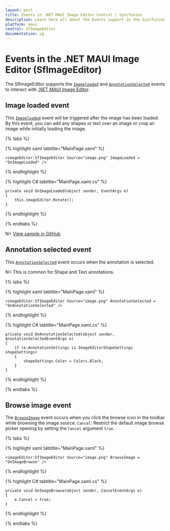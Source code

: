 ```yaml
---
layout: post
title: Events in .NET MAUI Image Editor Control | Syncfusion
description: Learn here all about the Events support in the Syncfusion .NET MAUI ImageEditor(SfImageEditor) control and more.
platform: maui
control: SfImageEditor
documentation: ug
---
```


# Events in the .NET MAUI Image Editor (SfImageEditor)

The SfImageEditor supports the [`Imageloaded`](https://help.syncfusion.com/cr/maui/Syncfusion.Maui.ImageEditor.SfImageEditor.html#Syncfusion_Maui_ImageEditor_SfImageEditor_ImageLoaded) and [`AnnotationSelected`](https://help.syncfusion.com/cr/maui/Syncfusion.Maui.ImageEditor.SfImageEditor.html#Syncfusion_Maui_ImageEditor_SfImageEditor_AnnotationSelected) events to interact with [.NET MAUI Image Editor](https://help.syncfusion.com/maui/imageeditor/overview).

## Image loaded event

This [`Imageloaded`](https://help.syncfusion.com/cr/maui/Syncfusion.Maui.ImageEditor.SfImageEditor.html#Syncfusion_Maui_ImageEditor_SfImageEditor_ImageLoaded) event will be triggered after the image has been loaded. By this event, you can add any shapes or text over an image or crop an image while initially loading the image.

{% tabs %}

{% highlight xaml tabtitle="MainPage.xaml" %}

    <imageEditor:SfImageEditor Source="image.png" ImageLoaded = "OnImageLoaded" />

{% endhighlight %}

{% highlight C# tabtitle="MainPage.xaml.cs" %}
            
    private void OnImageLoaded(object sender, EventArgs e)
    {
        this.imageEditor.Rotate();
    }

{% endhighlight %}

{% endtabs %}

N> [View sample in GitHub](https://github.com/SyncfusionExamples/maui-image-editor-examples/tree/master/ImageLoadedSample)

## Annotation selected event

This [`AnnotationSelected`](https://help.syncfusion.com/cr/maui/Syncfusion.Maui.ImageEditor.SfImageEditor.html#Syncfusion_Maui_ImageEditor_SfImageEditor_AnnotationSelected) event occurs when the annotation is selected.

N> This is common for Shape and Text annotations.

{% tabs %}

{% highlight xaml tabtitle="MainPage.xaml" %}

    <imageEditor:SfImageEditor Source="image.png" AnnotationSelected = "OnAnnotationSelected" />

{% endhighlight %}

{% highlight C# tabtitle="MainPage.xaml.cs" %}

    private void OnAnnotationSelected(object sender, AnnotationSelectedEventArgs e)
    {
        if (e.AnnotationSettings is ImageEditorShapeSettings shapeSettings)
        {
            shapeSettings.Color = Colors.Black;
        }
    }

{% endhighlight %}

{% endtabs %}

## Browse image event

The [`BrowseImage`](https://help.syncfusion.com/cr/maui/Syncfusion.Maui.ImageEditor.SfImageEditor.html#Syncfusion_Maui_ImageEditor_SfImageEditor_BrowseImage) event occurs when you click the browse icon in the toolbar while browsing the image source.
`Cancel`: Restrict the default image browse picker opening by setting the `Cancel` argument `true`.

{% tabs %}

{% highlight xaml tabtitle="MainPage.xaml" %}

    <imageEditor:SfImageEditor Source="image.png" BrowseImage = "OnImageBrowse" />

{% endhighlight %}

{% highlight C# tabtitle="MainPage.xaml.cs" %}
            
    private void OnImageBrowse(object sender, CancelEventArgs e)
    {
        e.Cancel = true;
    }

{% endhighlight %}

{% endtabs %}
